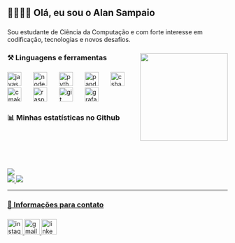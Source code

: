 <h2 align="left">🧑🏻‍💻👋  Olá, eu sou o Alan Sampaio</h2>

###

<p align="left">Sou estudante de Ciência da Computação e com forte interesse em codificação, tecnologias e novos desafios.</p>

###

<img align="right" height="200" src="https://i.pinimg.com/originals/f4/6c/ac/f46caceaa923268d9f1590d53a34b153.gif"  />

###

<h3 align="left">⚒️ Linguagens e ferramentas</h3>

###

<div align="left">
  <img src="https://cdn.jsdelivr.net/gh/devicons/devicon/icons/javascript/javascript-original.svg" height="32" alt="javascript logo"  />
  <img width="19" />
  <img src="https://cdn.jsdelivr.net/gh/devicons/devicon/icons/nodejs/nodejs-original.svg" height="32" alt="nodejs logo"  />
  <img width="19" />
  <img src="https://cdn.jsdelivr.net/gh/devicons/devicon/icons/python/python-original.svg" height="32" alt="python logo"  />
  <img width="19" />
  <img src="https://cdn.jsdelivr.net/gh/devicons/devicon/icons/pandas/pandas-original.svg" height="32" alt="pandas logo"  />
  <img width="19" />
  <img src="https://cdn.jsdelivr.net/gh/devicons/devicon/icons/csharp/csharp-original.svg" height="32" alt="csharp logo"  />
  <img width="19" />
  <img src="https://cdn.jsdelivr.net/gh/devicons/devicon/icons/cmake/cmake-original.svg" height="32" alt="cmake logo"  />
  <img width="19" />
  <img src="https://cdn.jsdelivr.net/gh/devicons/devicon/icons/raspberrypi/raspberrypi-original.svg" height="32" alt="raspberrypi logo"  />
  <img width="19" />
  <img src="https://cdn.jsdelivr.net/gh/devicons/devicon/icons/git/git-original.svg" height="32" alt="git logo"  />
  <img width="19" />
  <img src="https://cdn.jsdelivr.net/gh/devicons/devicon/icons/grafana/grafana-original.svg" height="32" alt="grafana logo"  />
</div>

###

<h3 align="left">📊 Minhas estatísticas no Github</h3>

###

<div align="left" style="margin-top:100px" >
  <img src="https://visitor-badge.laobi.icu/badge?page_id=s4mpa10.s4mpa10&"/>
</div>
<div>
  <a href="https://github.com/s4mpa10">
  <img heigth= "180em" src="https://github-readme-stats.vercel.app/api?username=s4mpa10&show_icons=true&theme=github_dark&include_all_commits=true&count_private=true"/>
  <img heigth= "180em" src="https://github-readme-stats.vercel.app/api/top-langs/?username=s4mpa10&layout=compact&lagns_count=16&theme=github_dark"/>
</div>

<hr>

<h3 align="left">📲 Informações para contato</h3>

###

<div align="left">
  <img src="https://img.shields.io/static/v1?message=Instagram&logo=instagram&label=&color=E4405F&logoColor=white&labelColor=&style=for-the-badge" height="35" alt="instagram logo"  />
  <img src="https://img.shields.io/static/v1?message=Gmail&logo=gmail&label=&color=D14836&logoColor=white&labelColor=&style=for-the-badge" height="35" alt="gmail logo"  />
  <a href="https://www.linkedin.com/in/alan-sampaio-3a543a276/"><img src="https://img.shields.io/static/v1?message=LinkedIn&logo=linkedin&label=&color=0077B5&logoColor=white&labelColor=&style=for-the-badge" height="35" alt="linkedin logo"  /></a>
</div>

###

<!-- <br clear="both">

<picture>
  <source media="(prefers-color-scheme: dark)" srcset="https://raw.githubusercontent.com/s4mpa10/s4mpa10/output/pacman-contribution-graph-dark.svg">
  <source media="(prefers-color-scheme: light)" srcset="https://raw.githubusercontent.com/s4mpa10/s4mpa10/output/pacman-contribution-graph.svg">
  <img alt="pacman contribution graph" src="https://raw.githubusercontent.com/s4mpa10/s4mpa10/output/pacman-contribution-graph.svg">
</picture> -->
